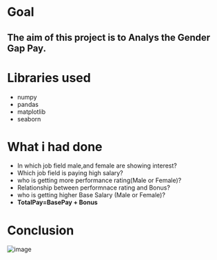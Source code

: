 # Goal 
<!--  -->
## The aim of this project is to **Analys the Gender Gap Pay**.            

# Libraries used
* numpy
* pandas
* matplotlib
* seaborn             
<!--  -->     

# What i had done           
* In which job field male,and female are showing interest?        
* Which job field is paying high salary?        
* who is getting more performance rating(Male or Female)?   
* Relationship between performnace rating and Bonus?         
* who is getting higher Base Salary (Male or Female)?
* **TotalPay=BasePay + Bonus**         
<!--  -->        

# Conclusion         
![image](https://user-images.githubusercontent.com/71770999/172068273-bbdf4c9b-3042-4168-97f6-b89716280610.png)

